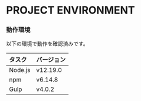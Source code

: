 # PROJECT ENVIRONMENT
### 動作環境

以下の環境で動作を確認済みです。

| タスク  | バージョン |
| :------ | ---------- |
| Node.js | v12.19.0    |
| npm     | v6.14.8     |
| Gulp    | v4.0.2     |
